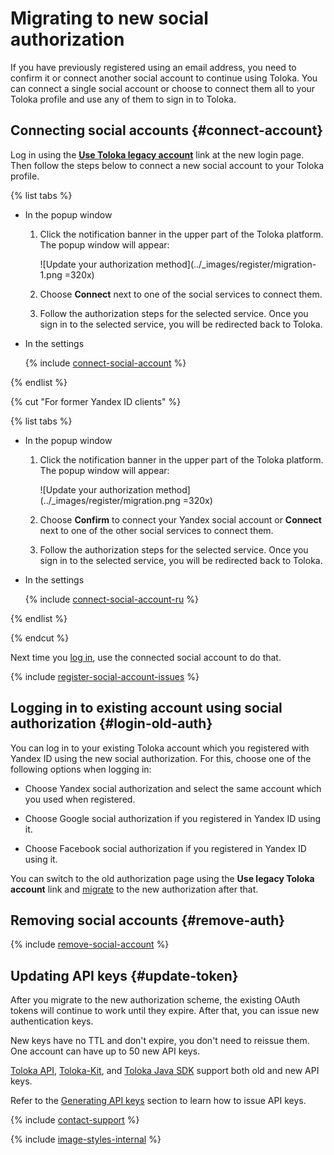 # Migrating to new social authorization

If you have previously registered using an email address, you need to confirm it or connect another social account to continue using Toloka. You can connect a single social account or choose to connect them all to your Toloka profile and use any of them to sign in to Toloka.

## Connecting social accounts {#connect-account}

Log in using the **[Use Toloka legacy account](https://passport.toloka.ai/auth?origin=toloka_requesters&retpath=https%3A%2F%2Fplatform.toloka.ai%2Fauth%2Fsignup%3Frole%3DREQUESTER)** link at the new login page. Then follow the steps below to connect a new social account to your Toloka profile.

{% list tabs %}

- In the popup window

  1. Click the notification banner in the upper part of the Toloka platform. The popup window will appear:

      ![Update your authorization method](../_images/register/migration-1.png =320x)

  1. Choose **Connect** next to one of the social services to connect them.

  1. Follow the authorization steps for the selected service. Once you sign in to the selected service, you will be redirected back to Toloka.

- In the settings

  {% include [connect-social-account](../_includes/connect-social-account.md) %}

{% endlist %}

{% cut "For former Yandex ID clients" %}

{% list tabs %}

- In the popup window

  1. Click the notification banner in the upper part of the Toloka platform. The popup window will appear:

      ![Update your authorization method](../_images/register/migration.png =320x)

  1. Choose **Confirm** to connect your Yandex social account or **Connect** next to one of the other social services to connect them.

  1. Follow the authorization steps for the selected service. Once you sign in to the selected service, you will be redirected back to Toloka.

- In the settings

  {% include [connect-social-account-ru](../_includes/connect-social-account-ru.md) %}

{% endlist %}

{% endcut %}

Next time you [log in](https://platform.sandbox.toloka.ai/auth?role=REQUESTER), use the connected social account to do that.

{% include [register-social-account-issues](../_includes/register/social-account-issues.md) %}

## Logging in to existing account using social authorization {#login-old-auth}

You can log in to your existing Toloka account which you registered with Yandex ID using the new social authorization. For this, choose one of the following options when logging in:

- Choose Yandex social authorization and select the same account which you used when registered.

- Choose Google social authorization if you registered in Yandex ID using it.

- Choose Facebook social authorization if you registered in Yandex ID using it.

You can switch to the old authorization page using the **Use legacy Toloka account** link and [migrate](#connect-account) to the new authorization after that.

## Removing social accounts {#remove-auth}

{% include [remove-social-account](../_includes/remove-social-account.md) %}

## Updating API keys {#update-token}

After you migrate to the new authorization scheme, the existing OAuth tokens will continue to work until they expire. After that, you can issue new authentication keys.

New keys have no TTL and don't expire, you don't need to reissue them. One account can have up to 50 new API keys.

[Toloka API](https://toloka.ai/docs/api/api-reference/), [Toloka-Kit](../../toloka-kit/index.md), and [Toloka Java SDK](https://github.com/toloka/toloka-java-sdk/) support both old and new API keys.

Refer to the [Generating API keys](api-token.md) section to learn how to issue API keys.

{% include [contact-support](../_includes/contact-support.md) %}

{% include [image-styles-internal](../../../_includes/image-styles-internal.md) %}
